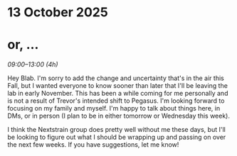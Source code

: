# 13 October 2025
# or, …

_09:00–13:00 (4h)_  

Hey Blab.  I'm sorry to add the change and uncertainty that's in the air this
Fall, but I wanted everyone to know sooner than later that I'll be leaving the
lab in early November.  This has been a while coming for me personally and is
not a result of Trevor's intended shift to Pegasus.  I'm looking forward to
focusing on my family and myself.  I'm happy to talk about things here, in DMs,
or in person (I plan to be in either tomorrow or Wednesday this week).

I think the Nextstrain group does pretty well without me these days, but I'll
be looking to figure out what I should be wrapping up and passing on over the
next few weeks.  If you have suggestions, let me know!
